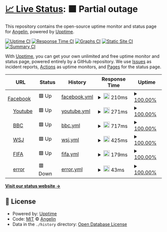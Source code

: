 # [📈 Live Status](https://demo.upptime.js.org): <!--live status--> **🟧 Partial outage**

This repository contains the open-source uptime monitor and status page for [Angelin](https://demo.upptime.js.org), powered by [Upptime](https://github.com/upptime/upptime).

[![Uptime CI](https://github.com/angelin/BDC/workflows/Uptime%20CI/badge.svg)](https://github.com/angelin/BDC/actions?query=workflow%3A%22Uptime+CI%22)
[![Response Time CI](https://github.com/angelin/BDC/workflows/Response%20Time%20CI/badge.svg)](https://github.com/angelin/BDC/actions?query=workflow%3A%22Response+Time+CI%22)
[![Graphs CI](https://github.com/angelin/BDC/workflows/Graphs%20CI/badge.svg)](https://github.com/angelin/BDC/actions?query=workflow%3A%22Graphs+CI%22)
[![Static Site CI](https://github.com/angelin/BDC/workflows/Static%20Site%20CI/badge.svg)](https://github.com/angelin/BDC/actions?query=workflow%3A%22Static+Site+CI%22)
[![Summary CI](https://github.com/angelin/BDC/workflows/Summary%20CI/badge.svg)](https://github.com/angelin/BDC/actions?query=workflow%3A%22Summary+CI%22)

With [Upptime](https://upptime.js.org), you can get your own unlimited and free uptime monitor and status page, powered entirely by a GitHub repository. We use [Issues](https://github.com/angelin/BDC/issues) as incident reports, [Actions](https://github.com/angelin/BDC/actions) as uptime monitors, and [Pages](https://demo.upptime.js.org) for the status page.

<!--start: status pages-->
<!-- This summary is generated by Upptime (https://github.com/upptime/upptime) -->
<!-- Do not edit this manually, your changes will be overwritten -->
<!-- prettier-ignore -->
| URL | Status | History | Response Time | Uptime |
| --- | ------ | ------- | ------------- | ------ |
| <img alt="" src="https://favicons.githubusercontent.com/www.facebook.com" height="13"> [Facebook](https://www.facebook.com/) | 🟩 Up | [facebook.yml](https://github.com/angelinchung/BDC/commits/HEAD/history/facebook.yml) | <details><summary><img alt="Response time graph" src="./graphs/facebook/response-time-week.png" height="20"> 210ms</summary><br><a href="https://demo.upptime.js.org/history/facebook"><img alt="Response time 189" src="https://img.shields.io/endpoint?url=https%3A%2F%2Fraw.githubusercontent.com%2Fangelinchung%2FBDC%2FHEAD%2Fapi%2Ffacebook%2Fresponse-time.json"></a><br><a href="https://demo.upptime.js.org/history/facebook"><img alt="24-hour response time 227" src="https://img.shields.io/endpoint?url=https%3A%2F%2Fraw.githubusercontent.com%2Fangelinchung%2FBDC%2FHEAD%2Fapi%2Ffacebook%2Fresponse-time-day.json"></a><br><a href="https://demo.upptime.js.org/history/facebook"><img alt="7-day response time 210" src="https://img.shields.io/endpoint?url=https%3A%2F%2Fraw.githubusercontent.com%2Fangelinchung%2FBDC%2FHEAD%2Fapi%2Ffacebook%2Fresponse-time-week.json"></a><br><a href="https://demo.upptime.js.org/history/facebook"><img alt="30-day response time 189" src="https://img.shields.io/endpoint?url=https%3A%2F%2Fraw.githubusercontent.com%2Fangelinchung%2FBDC%2FHEAD%2Fapi%2Ffacebook%2Fresponse-time-month.json"></a><br><a href="https://demo.upptime.js.org/history/facebook"><img alt="1-year response time 189" src="https://img.shields.io/endpoint?url=https%3A%2F%2Fraw.githubusercontent.com%2Fangelinchung%2FBDC%2FHEAD%2Fapi%2Ffacebook%2Fresponse-time-year.json"></a></details> | <details><summary><a href="https://demo.upptime.js.org/history/facebook">100.00%</a></summary><a href="https://demo.upptime.js.org/history/facebook"><img alt="All-time uptime 100.00%" src="https://img.shields.io/endpoint?url=https%3A%2F%2Fraw.githubusercontent.com%2Fangelinchung%2FBDC%2FHEAD%2Fapi%2Ffacebook%2Fuptime.json"></a><br><a href="https://demo.upptime.js.org/history/facebook"><img alt="24-hour uptime 100.00%" src="https://img.shields.io/endpoint?url=https%3A%2F%2Fraw.githubusercontent.com%2Fangelinchung%2FBDC%2FHEAD%2Fapi%2Ffacebook%2Fuptime-day.json"></a><br><a href="https://demo.upptime.js.org/history/facebook"><img alt="7-day uptime 100.00%" src="https://img.shields.io/endpoint?url=https%3A%2F%2Fraw.githubusercontent.com%2Fangelinchung%2FBDC%2FHEAD%2Fapi%2Ffacebook%2Fuptime-week.json"></a><br><a href="https://demo.upptime.js.org/history/facebook"><img alt="30-day uptime 100.00%" src="https://img.shields.io/endpoint?url=https%3A%2F%2Fraw.githubusercontent.com%2Fangelinchung%2FBDC%2FHEAD%2Fapi%2Ffacebook%2Fuptime-month.json"></a><br><a href="https://demo.upptime.js.org/history/facebook"><img alt="1-year uptime 100.00%" src="https://img.shields.io/endpoint?url=https%3A%2F%2Fraw.githubusercontent.com%2Fangelinchung%2FBDC%2FHEAD%2Fapi%2Ffacebook%2Fuptime-year.json"></a></details>
| <img alt="" src="https://favicons.githubusercontent.com/www.youtube.com" height="13"> [Youtube](https://www.youtube.com/) | 🟩 Up | [youtube.yml](https://github.com/angelinchung/BDC/commits/HEAD/history/youtube.yml) | <details><summary><img alt="Response time graph" src="./graphs/youtube/response-time-week.png" height="20"> 271ms</summary><br><a href="https://demo.upptime.js.org/history/youtube"><img alt="Response time 266" src="https://img.shields.io/endpoint?url=https%3A%2F%2Fraw.githubusercontent.com%2Fangelinchung%2FBDC%2FHEAD%2Fapi%2Fyoutube%2Fresponse-time.json"></a><br><a href="https://demo.upptime.js.org/history/youtube"><img alt="24-hour response time 272" src="https://img.shields.io/endpoint?url=https%3A%2F%2Fraw.githubusercontent.com%2Fangelinchung%2FBDC%2FHEAD%2Fapi%2Fyoutube%2Fresponse-time-day.json"></a><br><a href="https://demo.upptime.js.org/history/youtube"><img alt="7-day response time 271" src="https://img.shields.io/endpoint?url=https%3A%2F%2Fraw.githubusercontent.com%2Fangelinchung%2FBDC%2FHEAD%2Fapi%2Fyoutube%2Fresponse-time-week.json"></a><br><a href="https://demo.upptime.js.org/history/youtube"><img alt="30-day response time 266" src="https://img.shields.io/endpoint?url=https%3A%2F%2Fraw.githubusercontent.com%2Fangelinchung%2FBDC%2FHEAD%2Fapi%2Fyoutube%2Fresponse-time-month.json"></a><br><a href="https://demo.upptime.js.org/history/youtube"><img alt="1-year response time 266" src="https://img.shields.io/endpoint?url=https%3A%2F%2Fraw.githubusercontent.com%2Fangelinchung%2FBDC%2FHEAD%2Fapi%2Fyoutube%2Fresponse-time-year.json"></a></details> | <details><summary><a href="https://demo.upptime.js.org/history/youtube">100.00%</a></summary><a href="https://demo.upptime.js.org/history/youtube"><img alt="All-time uptime 100.00%" src="https://img.shields.io/endpoint?url=https%3A%2F%2Fraw.githubusercontent.com%2Fangelinchung%2FBDC%2FHEAD%2Fapi%2Fyoutube%2Fuptime.json"></a><br><a href="https://demo.upptime.js.org/history/youtube"><img alt="24-hour uptime 100.00%" src="https://img.shields.io/endpoint?url=https%3A%2F%2Fraw.githubusercontent.com%2Fangelinchung%2FBDC%2FHEAD%2Fapi%2Fyoutube%2Fuptime-day.json"></a><br><a href="https://demo.upptime.js.org/history/youtube"><img alt="7-day uptime 100.00%" src="https://img.shields.io/endpoint?url=https%3A%2F%2Fraw.githubusercontent.com%2Fangelinchung%2FBDC%2FHEAD%2Fapi%2Fyoutube%2Fuptime-week.json"></a><br><a href="https://demo.upptime.js.org/history/youtube"><img alt="30-day uptime 100.00%" src="https://img.shields.io/endpoint?url=https%3A%2F%2Fraw.githubusercontent.com%2Fangelinchung%2FBDC%2FHEAD%2Fapi%2Fyoutube%2Fuptime-month.json"></a><br><a href="https://demo.upptime.js.org/history/youtube"><img alt="1-year uptime 100.00%" src="https://img.shields.io/endpoint?url=https%3A%2F%2Fraw.githubusercontent.com%2Fangelinchung%2FBDC%2FHEAD%2Fapi%2Fyoutube%2Fuptime-year.json"></a></details>
| <img alt="" src="https://favicons.githubusercontent.com/www.bbc.com" height="13"> [BBC](https://www.bbc.com/zhongwen/trad) | 🟩 Up | [bbc.yml](https://github.com/angelinchung/BDC/commits/HEAD/history/bbc.yml) | <details><summary><img alt="Response time graph" src="./graphs/bbc/response-time-week.png" height="20"> 717ms</summary><br><a href="https://demo.upptime.js.org/history/bbc"><img alt="Response time 768" src="https://img.shields.io/endpoint?url=https%3A%2F%2Fraw.githubusercontent.com%2Fangelinchung%2FBDC%2FHEAD%2Fapi%2Fbbc%2Fresponse-time.json"></a><br><a href="https://demo.upptime.js.org/history/bbc"><img alt="24-hour response time 1389" src="https://img.shields.io/endpoint?url=https%3A%2F%2Fraw.githubusercontent.com%2Fangelinchung%2FBDC%2FHEAD%2Fapi%2Fbbc%2Fresponse-time-day.json"></a><br><a href="https://demo.upptime.js.org/history/bbc"><img alt="7-day response time 717" src="https://img.shields.io/endpoint?url=https%3A%2F%2Fraw.githubusercontent.com%2Fangelinchung%2FBDC%2FHEAD%2Fapi%2Fbbc%2Fresponse-time-week.json"></a><br><a href="https://demo.upptime.js.org/history/bbc"><img alt="30-day response time 768" src="https://img.shields.io/endpoint?url=https%3A%2F%2Fraw.githubusercontent.com%2Fangelinchung%2FBDC%2FHEAD%2Fapi%2Fbbc%2Fresponse-time-month.json"></a><br><a href="https://demo.upptime.js.org/history/bbc"><img alt="1-year response time 768" src="https://img.shields.io/endpoint?url=https%3A%2F%2Fraw.githubusercontent.com%2Fangelinchung%2FBDC%2FHEAD%2Fapi%2Fbbc%2Fresponse-time-year.json"></a></details> | <details><summary><a href="https://demo.upptime.js.org/history/bbc">100.00%</a></summary><a href="https://demo.upptime.js.org/history/bbc"><img alt="All-time uptime 100.00%" src="https://img.shields.io/endpoint?url=https%3A%2F%2Fraw.githubusercontent.com%2Fangelinchung%2FBDC%2FHEAD%2Fapi%2Fbbc%2Fuptime.json"></a><br><a href="https://demo.upptime.js.org/history/bbc"><img alt="24-hour uptime 100.00%" src="https://img.shields.io/endpoint?url=https%3A%2F%2Fraw.githubusercontent.com%2Fangelinchung%2FBDC%2FHEAD%2Fapi%2Fbbc%2Fuptime-day.json"></a><br><a href="https://demo.upptime.js.org/history/bbc"><img alt="7-day uptime 100.00%" src="https://img.shields.io/endpoint?url=https%3A%2F%2Fraw.githubusercontent.com%2Fangelinchung%2FBDC%2FHEAD%2Fapi%2Fbbc%2Fuptime-week.json"></a><br><a href="https://demo.upptime.js.org/history/bbc"><img alt="30-day uptime 100.00%" src="https://img.shields.io/endpoint?url=https%3A%2F%2Fraw.githubusercontent.com%2Fangelinchung%2FBDC%2FHEAD%2Fapi%2Fbbc%2Fuptime-month.json"></a><br><a href="https://demo.upptime.js.org/history/bbc"><img alt="1-year uptime 100.00%" src="https://img.shields.io/endpoint?url=https%3A%2F%2Fraw.githubusercontent.com%2Fangelinchung%2FBDC%2FHEAD%2Fapi%2Fbbc%2Fuptime-year.json"></a></details>
| <img alt="" src="https://favicons.githubusercontent.com/cn.wsj.com" height="13"> [WSJ](https://cn.wsj.com/zh-hant) | 🟩 Up | [wsj.yml](https://github.com/angelinchung/BDC/commits/HEAD/history/wsj.yml) | <details><summary><img alt="Response time graph" src="./graphs/wsj/response-time-week.png" height="20"> 425ms</summary><br><a href="https://demo.upptime.js.org/history/wsj"><img alt="Response time 438" src="https://img.shields.io/endpoint?url=https%3A%2F%2Fraw.githubusercontent.com%2Fangelinchung%2FBDC%2FHEAD%2Fapi%2Fwsj%2Fresponse-time.json"></a><br><a href="https://demo.upptime.js.org/history/wsj"><img alt="24-hour response time 577" src="https://img.shields.io/endpoint?url=https%3A%2F%2Fraw.githubusercontent.com%2Fangelinchung%2FBDC%2FHEAD%2Fapi%2Fwsj%2Fresponse-time-day.json"></a><br><a href="https://demo.upptime.js.org/history/wsj"><img alt="7-day response time 425" src="https://img.shields.io/endpoint?url=https%3A%2F%2Fraw.githubusercontent.com%2Fangelinchung%2FBDC%2FHEAD%2Fapi%2Fwsj%2Fresponse-time-week.json"></a><br><a href="https://demo.upptime.js.org/history/wsj"><img alt="30-day response time 438" src="https://img.shields.io/endpoint?url=https%3A%2F%2Fraw.githubusercontent.com%2Fangelinchung%2FBDC%2FHEAD%2Fapi%2Fwsj%2Fresponse-time-month.json"></a><br><a href="https://demo.upptime.js.org/history/wsj"><img alt="1-year response time 438" src="https://img.shields.io/endpoint?url=https%3A%2F%2Fraw.githubusercontent.com%2Fangelinchung%2FBDC%2FHEAD%2Fapi%2Fwsj%2Fresponse-time-year.json"></a></details> | <details><summary><a href="https://demo.upptime.js.org/history/wsj">100.00%</a></summary><a href="https://demo.upptime.js.org/history/wsj"><img alt="All-time uptime 100.00%" src="https://img.shields.io/endpoint?url=https%3A%2F%2Fraw.githubusercontent.com%2Fangelinchung%2FBDC%2FHEAD%2Fapi%2Fwsj%2Fuptime.json"></a><br><a href="https://demo.upptime.js.org/history/wsj"><img alt="24-hour uptime 100.00%" src="https://img.shields.io/endpoint?url=https%3A%2F%2Fraw.githubusercontent.com%2Fangelinchung%2FBDC%2FHEAD%2Fapi%2Fwsj%2Fuptime-day.json"></a><br><a href="https://demo.upptime.js.org/history/wsj"><img alt="7-day uptime 100.00%" src="https://img.shields.io/endpoint?url=https%3A%2F%2Fraw.githubusercontent.com%2Fangelinchung%2FBDC%2FHEAD%2Fapi%2Fwsj%2Fuptime-week.json"></a><br><a href="https://demo.upptime.js.org/history/wsj"><img alt="30-day uptime 100.00%" src="https://img.shields.io/endpoint?url=https%3A%2F%2Fraw.githubusercontent.com%2Fangelinchung%2FBDC%2FHEAD%2Fapi%2Fwsj%2Fuptime-month.json"></a><br><a href="https://demo.upptime.js.org/history/wsj"><img alt="1-year uptime 100.00%" src="https://img.shields.io/endpoint?url=https%3A%2F%2Fraw.githubusercontent.com%2Fangelinchung%2FBDC%2FHEAD%2Fapi%2Fwsj%2Fuptime-year.json"></a></details>
| <img alt="" src="https://favicons.githubusercontent.com/www.fifa.com" height="13"> [FIFA](https://www.fifa.com/) | 🟩 Up | [fifa.yml](https://github.com/angelinchung/BDC/commits/HEAD/history/fifa.yml) | <details><summary><img alt="Response time graph" src="./graphs/fifa/response-time-week.png" height="20"> 179ms</summary><br><a href="https://demo.upptime.js.org/history/fifa"><img alt="Response time 180" src="https://img.shields.io/endpoint?url=https%3A%2F%2Fraw.githubusercontent.com%2Fangelinchung%2FBDC%2FHEAD%2Fapi%2Ffifa%2Fresponse-time.json"></a><br><a href="https://demo.upptime.js.org/history/fifa"><img alt="24-hour response time 195" src="https://img.shields.io/endpoint?url=https%3A%2F%2Fraw.githubusercontent.com%2Fangelinchung%2FBDC%2FHEAD%2Fapi%2Ffifa%2Fresponse-time-day.json"></a><br><a href="https://demo.upptime.js.org/history/fifa"><img alt="7-day response time 179" src="https://img.shields.io/endpoint?url=https%3A%2F%2Fraw.githubusercontent.com%2Fangelinchung%2FBDC%2FHEAD%2Fapi%2Ffifa%2Fresponse-time-week.json"></a><br><a href="https://demo.upptime.js.org/history/fifa"><img alt="30-day response time 180" src="https://img.shields.io/endpoint?url=https%3A%2F%2Fraw.githubusercontent.com%2Fangelinchung%2FBDC%2FHEAD%2Fapi%2Ffifa%2Fresponse-time-month.json"></a><br><a href="https://demo.upptime.js.org/history/fifa"><img alt="1-year response time 180" src="https://img.shields.io/endpoint?url=https%3A%2F%2Fraw.githubusercontent.com%2Fangelinchung%2FBDC%2FHEAD%2Fapi%2Ffifa%2Fresponse-time-year.json"></a></details> | <details><summary><a href="https://demo.upptime.js.org/history/fifa">100.00%</a></summary><a href="https://demo.upptime.js.org/history/fifa"><img alt="All-time uptime 100.00%" src="https://img.shields.io/endpoint?url=https%3A%2F%2Fraw.githubusercontent.com%2Fangelinchung%2FBDC%2FHEAD%2Fapi%2Ffifa%2Fuptime.json"></a><br><a href="https://demo.upptime.js.org/history/fifa"><img alt="24-hour uptime 100.00%" src="https://img.shields.io/endpoint?url=https%3A%2F%2Fraw.githubusercontent.com%2Fangelinchung%2FBDC%2FHEAD%2Fapi%2Ffifa%2Fuptime-day.json"></a><br><a href="https://demo.upptime.js.org/history/fifa"><img alt="7-day uptime 100.00%" src="https://img.shields.io/endpoint?url=https%3A%2F%2Fraw.githubusercontent.com%2Fangelinchung%2FBDC%2FHEAD%2Fapi%2Ffifa%2Fuptime-week.json"></a><br><a href="https://demo.upptime.js.org/history/fifa"><img alt="30-day uptime 100.00%" src="https://img.shields.io/endpoint?url=https%3A%2F%2Fraw.githubusercontent.com%2Fangelinchung%2FBDC%2FHEAD%2Fapi%2Ffifa%2Fuptime-month.json"></a><br><a href="https://demo.upptime.js.org/history/fifa"><img alt="1-year uptime 100.00%" src="https://img.shields.io/endpoint?url=https%3A%2F%2Fraw.githubusercontent.com%2Fangelinchung%2FBDC%2FHEAD%2Fapi%2Ffifa%2Fuptime-year.json"></a></details>
| <img alt="" src="https://favicons.githubusercontent.com/www.example.com" height="13"> [error](http://www.example.com/space%20here.html) | 🟥 Down | [error.yml](https://github.com/angelinchung/BDC/commits/HEAD/history/error.yml) | <details><summary><img alt="Response time graph" src="./graphs/error/response-time-week.png" height="20"> 43ms</summary><br><a href="https://demo.upptime.js.org/history/error"><img alt="Response time 51" src="https://img.shields.io/endpoint?url=https%3A%2F%2Fraw.githubusercontent.com%2Fangelinchung%2FBDC%2FHEAD%2Fapi%2Ferror%2Fresponse-time.json"></a><br><a href="https://demo.upptime.js.org/history/error"><img alt="24-hour response time 50" src="https://img.shields.io/endpoint?url=https%3A%2F%2Fraw.githubusercontent.com%2Fangelinchung%2FBDC%2FHEAD%2Fapi%2Ferror%2Fresponse-time-day.json"></a><br><a href="https://demo.upptime.js.org/history/error"><img alt="7-day response time 43" src="https://img.shields.io/endpoint?url=https%3A%2F%2Fraw.githubusercontent.com%2Fangelinchung%2FBDC%2FHEAD%2Fapi%2Ferror%2Fresponse-time-week.json"></a><br><a href="https://demo.upptime.js.org/history/error"><img alt="30-day response time 51" src="https://img.shields.io/endpoint?url=https%3A%2F%2Fraw.githubusercontent.com%2Fangelinchung%2FBDC%2FHEAD%2Fapi%2Ferror%2Fresponse-time-month.json"></a><br><a href="https://demo.upptime.js.org/history/error"><img alt="1-year response time 51" src="https://img.shields.io/endpoint?url=https%3A%2F%2Fraw.githubusercontent.com%2Fangelinchung%2FBDC%2FHEAD%2Fapi%2Ferror%2Fresponse-time-year.json"></a></details> | <details><summary><a href="https://demo.upptime.js.org/history/error">100.00%</a></summary><a href="https://demo.upptime.js.org/history/error"><img alt="All-time uptime 100.00%" src="https://img.shields.io/endpoint?url=https%3A%2F%2Fraw.githubusercontent.com%2Fangelinchung%2FBDC%2FHEAD%2Fapi%2Ferror%2Fuptime.json"></a><br><a href="https://demo.upptime.js.org/history/error"><img alt="24-hour uptime 100.00%" src="https://img.shields.io/endpoint?url=https%3A%2F%2Fraw.githubusercontent.com%2Fangelinchung%2FBDC%2FHEAD%2Fapi%2Ferror%2Fuptime-day.json"></a><br><a href="https://demo.upptime.js.org/history/error"><img alt="7-day uptime 100.00%" src="https://img.shields.io/endpoint?url=https%3A%2F%2Fraw.githubusercontent.com%2Fangelinchung%2FBDC%2FHEAD%2Fapi%2Ferror%2Fuptime-week.json"></a><br><a href="https://demo.upptime.js.org/history/error"><img alt="30-day uptime 100.00%" src="https://img.shields.io/endpoint?url=https%3A%2F%2Fraw.githubusercontent.com%2Fangelinchung%2FBDC%2FHEAD%2Fapi%2Ferror%2Fuptime-month.json"></a><br><a href="https://demo.upptime.js.org/history/error"><img alt="1-year uptime 100.00%" src="https://img.shields.io/endpoint?url=https%3A%2F%2Fraw.githubusercontent.com%2Fangelinchung%2FBDC%2FHEAD%2Fapi%2Ferror%2Fuptime-year.json"></a></details>

<!--end: status pages-->

[**Visit our status website →**](https://demo.upptime.js.org)

## 📄 License

- Powered by: [Upptime](https://github.com/upptime/upptime)
- Code: [MIT](./LICENSE) © [Angelin](https://demo.upptime.js.org)
- Data in the `./history` directory: [Open Database License](https://opendatacommons.org/licenses/odbl/1-0/)
